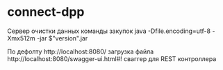# connect-dpp
Сервер очистки данных команды закупок
java -Dfile.encoding=utf-8 -Xmx512m -jar $"version".jar

По дефолту
http://localhost:8080/ загрузка файла
http://localhost:8080/swagger-ui.html#! сваггер для REST контроллера
